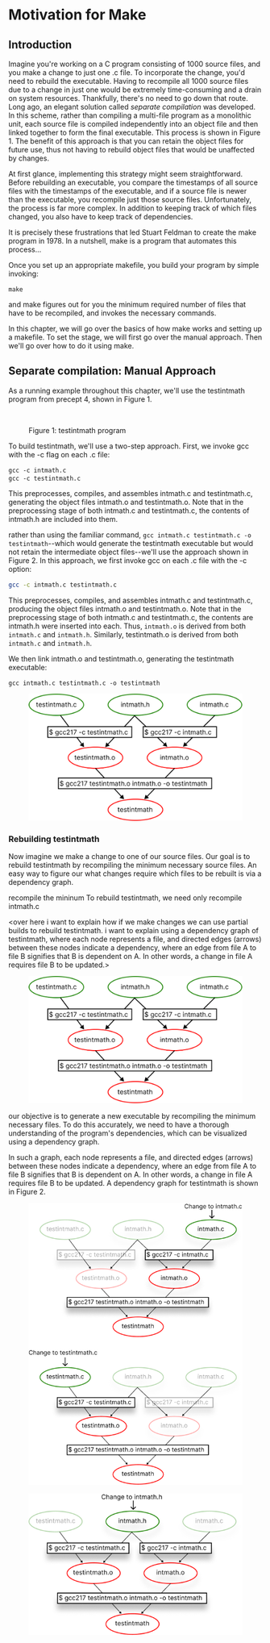 # Motivation for Make

## Introduction

Imagine you're working on a C program consisting of 1000 source files, and you make a change to just one .c file. To incorporate the change, you'd need to rebuild the executable. Having to recompile all 1000 source files due to a change in just one would be extremely time-consuming and a drain on system resources.  Thankfully, there's no need to go down that route. Long ago, an elegant solution called _separate compilation_ was developed. In this scheme, rather than compiling a multi-file program as a monolithic unit, each source file is compiled independently into an object file and then linked together to form the final executable. This process is shown in Figure 1. The benefit of this approach is that you can retain the object files for future use, thus not having to rebuild object files that would be unaffected by changes.&#x20;

At first glance, implementing this strategy might seem straightforward. Before rebuilding an executable, you compare the timestamps of all source files with the timestamps of the executable, and if a source file is newer than the executable, you recompile just those source files. Unfortunately, the process is far more complex. In addition to keeping track of which files changed, you also have to keep track of dependencies.&#x20;

It is precisely these frustrations that led Stuart Feldman to create the make program in 1978. In a nutshell, make is a program that automates this process...&#x20;

Once you set up an appropriate makefile, you build your program by simple invoking:

```
make
```

and make figures out for you the minimum required number of files that have to be recompiled, and invokes the necessary commands.&#x20;

In this chapter, we will go over the basics of how make works and setting up a makefile. To set the stage, we will first go over the manual approach. Then we'll go over how to do it using make.&#x20;



## Separate compilation: Manual Approach

As a running example throughout this chapter, we'll use the testintmath program from precept 4, shown in Figure 1.&#x20;

<figure><img src="../../.gitbook/assets/Screenshot 2024-02-05 at 6.58.16 PM.png" alt=""><figcaption><p>Figure 1: testintmath program</p></figcaption></figure>

To build testintmath, we'll use a two-step approach. First, we invoke gcc with the -c flag on each .c file:

```
gcc -c intmath.c 
gcc -c testintmath.c
```

This preprocesses, compiles, and assembles intmath.c and testintmath.c, generating the object files intmath.o and testintmath.o. Note that in the preprocessing stage of both intmath.c and testintmath.c, the contents of intmath.h are included into them. &#x20;

rather than using the familiar command, `gcc intmath.c testintmath.c -o testintmath`--which would generate the testintmath executable but would not retain the intermediate object files--we'll use the approach shown in Figure 2. In this approach, we first invoke gcc on each .c file with the -c option:

```bash
gcc -c intmath.c testintmath.c
```

This preprocesses, compiles, and assembles intmath.c and testintmath.c, producing the object files intmath.o and testintmath.o. Note that in the preprocessing stage of both intmath.c and testintmath.c, the contents are intmath.h were inserted into each.  Thus, `intmath.o` is derived from both `intmath.c` and `intmath.h`. Similarly, testintmath.o is derived from both `intmath.c` and `intmath.h`.



We then link intmath.o and testintmath.o, generating the testintmath executable:&#x20;

```
gcc intmath.c testintmath.c -o testintmath
```



<figure><img src="../../.gitbook/assets/Group 28 (1).png" alt=""><figcaption></figcaption></figure>



### Rebuilding testintmath

Now imagine we make a change to one of our source files. Our goal is to rebuild testintmath by recompiling the minimum necessary source files. An easy way to figure our what changes require which files to be rebuilt is via a dependency graph.&#x20;











&#x20; recompile the mininum  To rebuild testintmath, we need only recompile intmath.c

\<over here i want to explain how if we make changes we can use partial builds to rebuild testintmath. i want to explain using a dependency graph of testintmath, where each node represents a file, and directed edges (arrows) between these nodes indicate a dependency, where an edge from file A to file B signifies that B is dependent on A. In other words, a change in file A requires file B to be updated.>









<figure><img src="../../.gitbook/assets/Group 28 (1).png" alt=""><figcaption></figcaption></figure>





our objective is to generate a new executable by recompiling the minimum necessary files. To do this accurately, we need to have a thorough understanding of the program's dependencies, which can be visualized using a dependency graph.

In such a graph, each node represents a file, and directed edges (arrows) between these nodes indicate a dependency, where an edge from file A to file B signifies that B is dependent on A. In other words, a change in file A requires file B to be updated. A dependency graph for testintmath is shown in Figure 2.&#x20;

&#x20;

<figure><img src="../../.gitbook/assets/Group 41.png" alt=""><figcaption></figcaption></figure>



<figure><img src="../../.gitbook/assets/Group 39.png" alt=""><figcaption></figcaption></figure>
